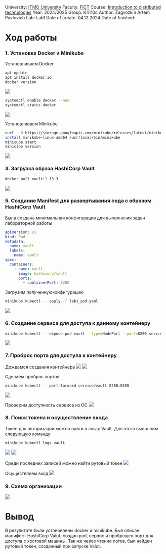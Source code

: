 University: [ITMO University](https://itmo.ru/ru/)
Faculty: [FICT](https://fict.itmo.ru)
Course: [Introduction to distributed technologies](https://github.com/itmo-ict-faculty/introduction-to-distributed-technologies)
Year: 2024/2025
Group: K4110c
Author: Zagvozkin Artem Pavlovich
Lab: Lab1
Date of create: 04.12.2024
Date of finished: 


# Ход работы
### 1. Установка Docker и Minikube
Установливаем Docker
```bash
apt update
apt install docker.io
docker version
```
![](./images/docker_version.png)
```bash
systemctl enable docker --now
systemctl status docker
```
![](./images/docker_status.png)


Установливаем Minikube
```bash
curl -LO https://storage.googleapis.com/minikube/releases/latest/minikube-linux-amd64
install minikube-linux-amd64 /usr/local/bin/minikube
minicube start
minicibe version
```
![](./images/minicube_version.png)


### 3. Загрузка образа HashiCorp Vault
```bash
docker pull vault:1.13.3
```
![](./images/docker_vault.png)


### 5. Создание Manifest для развертывания пода с образом HashiCorp Vault
Была создана минимальная конфигурация для выполнения задач лабораторной работы
```yaml
apiVersion: v1
kind: Pod
metadata:
  name: vault
  labels:
    name: vault
spec:
  containers:
    - name: vault
      image: hashicorp/vault
      ports:
        - containerPort: 8200
```
Загрузим полученнуюконфигурацию
```bash
minikube kubectl -- apply -f lab1_pod.yaml
```
![](./images/kubectl_apply.png)

### 6. Создание сервиса для доступа к данному контейнеру
```bash
minikube kubectl -- expose pod vault --type=NodePort --port=8200 service/vault exposed
```
![](./images/kubectl_expose.png)

### 7. Проброс порта для доступа к контейнеру
Дождемся создания контейнера
![](./images/kubectl_get_pods_1.png)
![](./images/kubectl_get_pods_2.png)

Сделаем проброс портов
```bash
minikube kubectl -- port-forward service/vault 8200:8200
```
![](./images/kubectl_port_forwarding.png)

Проверим доступность сервиса из ОС
![](./images/vault_web_1.png)


### 8. Поиск токена и осуществление входа
Токен для авторизации можно найти в логах Vault. Для этого выполним следующую команду
```bash
minikube kubectl logs vault
```
![](./images/kubectl_log_1.png)
![](./images/kubectl_log_2.png)

Среди последних записей можно найти рутовый токен
![](./images/kubectl_token.png)

Осуществляем вход
![](./images/vault_web_2.png)

### 9. Схема организации
![](./images/schema.png)


# Вывод
В результате были установлены docker и minikube. Был описан манифест HashiCorp Valut, создан pod, сервис и проброшен порт для доступа с хостовой машины. Так же через чтение логов, был найден рутовый токен, созданный при запуске Valut.